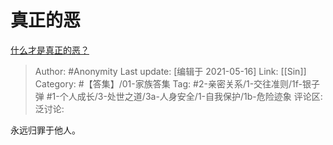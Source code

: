 # 真正的恶
[什么才是真正的恶？](https://www.zhihu.com/question/53487831/answer/527128816)

> Author: #Anonymity
> Last update: [编辑于 2021-05-16]
> Link: [[Sin]]
> Category: #【答集】/01-家族答集
> Tag:  #2-亲密关系/1-交往准则/1f-银子弹 #1-个人成长/3-处世之道/3a-人身安全/1-自我保护/1b-危险迹象
> 评论区:
> 泛讨论:

永远归罪于他人。
